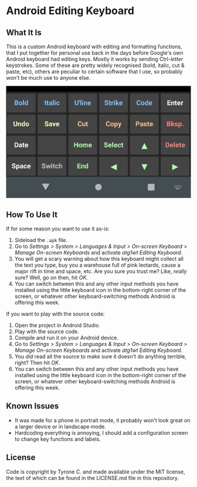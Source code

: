 # Android Editing Keyboard

## What It Is

This is a custom Android keyboard with editing and formatting functions, that I put together for personal use back in the days before Google's own Android keyboard had editing keys.
Mostly it works by sending Ctrl-*letter* keystrokes. Some of these are pretty widely recognised (bold, italic, cut & paste, etc), others are peculiar to certain software that I use, so probably won't be much use to anyone else.

![](screenshot.png)

## How To Use It

If for some reason you want to use it as-is:

1. Sideload the `.apk` file.
2. Go to *Settings > System > Languages & Input > On-screen Keyboard > Manage On-screen Keyboards* and activate *atg1wt Editing Keyboard*.
3. You will get a scary warning about how this keyboard might collect all the text you type, buy you a warehouse full of pink leotards, cause a major rift in time and space, etc. Are you sure you trust me? Like, *really* sure? Well, go on then, hit *OK*.
4. You can switch between this and any other input methods you have installed using the little keyboard icon in the bottom-right corner of the screen, or whatever other keyboard-switching methods Android is offering this week.

If you want to play with the source code:

1. Open the project in Android Studio.
2. Play with the source code.
3. Compile and run it on your Android device.
4. Go to *Settings > System > Languages & Input > On-screen Keyboard > Manage On-screen Keyboards* and activate *atg1wt Editing Keyboard*.
5. You _did_ read all the source to make sure it doesn't do anything terrible, right? Then hit *OK*.
6. You can switch between this and any other input methods you have installed using the little keyboard icon in the bottom-right corner of the screen, or whatever other keyboard-switching methods Android is offering this week.

## Known Issues

- It was made for a phone in portrait mode, it probably won't look great on a larger device or in landscape mode.
- Hardcoding everything is annoying, I should add a configuration screen to change key functions and labels.

## License

Code is copyright by Tyrone C. and made available under the MIT license, the text of which can be found in the LICENSE.md file in this repository.
